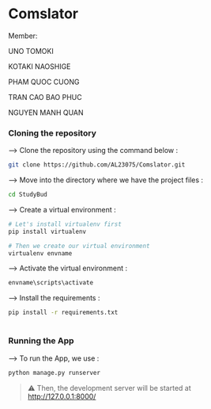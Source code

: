 # Comslator

Member:

<p>UNO TOMOKI</p>
<p>KOTAKI NAOSHIGE</p>
<p>PHAM QUOC CUONG</p>
<p>TRAN CAO BAO PHUC</p>
<p>NGUYEN MANH QUAN</p>

### Cloning the repository

--> Clone the repository using the command below :

```bash
git clone https://github.com/AL23075/Comslator.git

```

--> Move into the directory where we have the project files :

```bash
cd StudyBud

```

--> Create a virtual environment :

```bash
# Let's install virtualenv first
pip install virtualenv

# Then we create our virtual environment
virtualenv envname

```

--> Activate the virtual environment :

```bash
envname\scripts\activate

```

--> Install the requirements :

```bash
pip install -r requirements.txt

```

#

### Running the App

--> To run the App, we use :

```bash
python manage.py runserver

```

> ⚠ Then, the development server will be started at http://127.0.0.1:8000/
